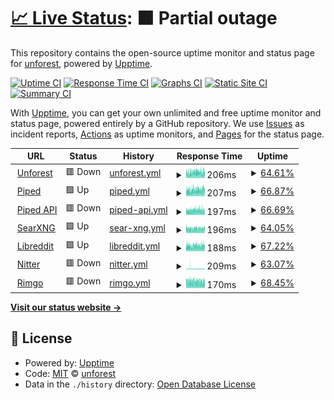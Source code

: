# [📈 Live Status](https://unforest.github.io/uptime): <!--live status--> **🟧 Partial outage**

This repository contains the open-source uptime monitor and status page for [unforest](https://unforest.github.io/uptime), powered by [Upptime](https://github.com/upptime/upptime).

[![Uptime CI](https://github.com/unforest/uptime/workflows/Uptime%20CI/badge.svg)](https://github.com/unforest/uptime/actions?query=workflow%3A%22Uptime+CI%22)
[![Response Time CI](https://github.com/unforest/uptime/workflows/Response%20Time%20CI/badge.svg)](https://github.com/unforest/uptime/actions?query=workflow%3A%22Response+Time+CI%22)
[![Graphs CI](https://github.com/unforest/uptime/workflows/Graphs%20CI/badge.svg)](https://github.com/unforest/uptime/actions?query=workflow%3A%22Graphs+CI%22)
[![Static Site CI](https://github.com/unforest/uptime/workflows/Static%20Site%20CI/badge.svg)](https://github.com/unforest/uptime/actions?query=workflow%3A%22Static+Site+CI%22)
[![Summary CI](https://github.com/unforest/uptime/workflows/Summary%20CI/badge.svg)](https://github.com/unforest/uptime/actions?query=workflow%3A%22Summary+CI%22)

With [Upptime](https://upptime.js.org), you can get your own unlimited and free uptime monitor and status page, powered entirely by a GitHub repository. We use [Issues](https://github.com/unforest/uptime/issues) as incident reports, [Actions](https://github.com/unforest/uptime/actions) as uptime monitors, and [Pages](https://unforest.github.io/uptime) for the status page.

<!--start: status pages-->
<!-- This summary is generated by Upptime (https://github.com/upptime/upptime) -->
<!-- Do not edit this manually, your changes will be overwritten -->
<!-- prettier-ignore -->
| URL | Status | History | Response Time | Uptime |
| --- | ------ | ------- | ------------- | ------ |
| <img alt="" src="https://icons.duckduckgo.com/ip3/www.unforest.net.ico" height="13"> [Unforest](https://www.unforest.net) | 🟥 Down | [unforest.yml](https://github.com/unforest/uptime/commits/HEAD/history/unforest.yml) | <details><summary><img alt="Response time graph" src="./graphs/unforest/response-time-week.png" height="20"> 206ms</summary><br><a href="https://unforest.github.io/uptime/history/unforest"><img alt="Response time 271" src="https://img.shields.io/endpoint?url=https%3A%2F%2Fraw.githubusercontent.com%2Funforest%2Fuptime%2FHEAD%2Fapi%2Funforest%2Fresponse-time.json"></a><br><a href="https://unforest.github.io/uptime/history/unforest"><img alt="24-hour response time 216" src="https://img.shields.io/endpoint?url=https%3A%2F%2Fraw.githubusercontent.com%2Funforest%2Fuptime%2FHEAD%2Fapi%2Funforest%2Fresponse-time-day.json"></a><br><a href="https://unforest.github.io/uptime/history/unforest"><img alt="7-day response time 206" src="https://img.shields.io/endpoint?url=https%3A%2F%2Fraw.githubusercontent.com%2Funforest%2Fuptime%2FHEAD%2Fapi%2Funforest%2Fresponse-time-week.json"></a><br><a href="https://unforest.github.io/uptime/history/unforest"><img alt="30-day response time 265" src="https://img.shields.io/endpoint?url=https%3A%2F%2Fraw.githubusercontent.com%2Funforest%2Fuptime%2FHEAD%2Fapi%2Funforest%2Fresponse-time-month.json"></a><br><a href="https://unforest.github.io/uptime/history/unforest"><img alt="1-year response time 271" src="https://img.shields.io/endpoint?url=https%3A%2F%2Fraw.githubusercontent.com%2Funforest%2Fuptime%2FHEAD%2Fapi%2Funforest%2Fresponse-time-year.json"></a></details> | <details><summary><a href="https://unforest.github.io/uptime/history/unforest">64.61%</a></summary><a href="https://unforest.github.io/uptime/history/unforest"><img alt="All-time uptime 99.06%" src="https://img.shields.io/endpoint?url=https%3A%2F%2Fraw.githubusercontent.com%2Funforest%2Fuptime%2FHEAD%2Fapi%2Funforest%2Fuptime.json"></a><br><a href="https://unforest.github.io/uptime/history/unforest"><img alt="24-hour uptime 63.12%" src="https://img.shields.io/endpoint?url=https%3A%2F%2Fraw.githubusercontent.com%2Funforest%2Fuptime%2FHEAD%2Fapi%2Funforest%2Fuptime-day.json"></a><br><a href="https://unforest.github.io/uptime/history/unforest"><img alt="7-day uptime 64.61%" src="https://img.shields.io/endpoint?url=https%3A%2F%2Fraw.githubusercontent.com%2Funforest%2Fuptime%2FHEAD%2Fapi%2Funforest%2Fuptime-week.json"></a><br><a href="https://unforest.github.io/uptime/history/unforest"><img alt="30-day uptime 91.86%" src="https://img.shields.io/endpoint?url=https%3A%2F%2Fraw.githubusercontent.com%2Funforest%2Fuptime%2FHEAD%2Fapi%2Funforest%2Fuptime-month.json"></a><br><a href="https://unforest.github.io/uptime/history/unforest"><img alt="1-year uptime 99.06%" src="https://img.shields.io/endpoint?url=https%3A%2F%2Fraw.githubusercontent.com%2Funforest%2Fuptime%2FHEAD%2Fapi%2Funforest%2Fuptime-year.json"></a></details>
| <img alt="" src="https://icons.duckduckgo.com/ip3/piped.unforest.net.ico" height="13"> [Piped](https://piped.unforest.net) | 🟩 Up | [piped.yml](https://github.com/unforest/uptime/commits/HEAD/history/piped.yml) | <details><summary><img alt="Response time graph" src="./graphs/piped/response-time-week.png" height="20"> 207ms</summary><br><a href="https://unforest.github.io/uptime/history/piped"><img alt="Response time 217" src="https://img.shields.io/endpoint?url=https%3A%2F%2Fraw.githubusercontent.com%2Funforest%2Fuptime%2FHEAD%2Fapi%2Fpiped%2Fresponse-time.json"></a><br><a href="https://unforest.github.io/uptime/history/piped"><img alt="24-hour response time 239" src="https://img.shields.io/endpoint?url=https%3A%2F%2Fraw.githubusercontent.com%2Funforest%2Fuptime%2FHEAD%2Fapi%2Fpiped%2Fresponse-time-day.json"></a><br><a href="https://unforest.github.io/uptime/history/piped"><img alt="7-day response time 207" src="https://img.shields.io/endpoint?url=https%3A%2F%2Fraw.githubusercontent.com%2Funforest%2Fuptime%2FHEAD%2Fapi%2Fpiped%2Fresponse-time-week.json"></a><br><a href="https://unforest.github.io/uptime/history/piped"><img alt="30-day response time 230" src="https://img.shields.io/endpoint?url=https%3A%2F%2Fraw.githubusercontent.com%2Funforest%2Fuptime%2FHEAD%2Fapi%2Fpiped%2Fresponse-time-month.json"></a><br><a href="https://unforest.github.io/uptime/history/piped"><img alt="1-year response time 217" src="https://img.shields.io/endpoint?url=https%3A%2F%2Fraw.githubusercontent.com%2Funforest%2Fuptime%2FHEAD%2Fapi%2Fpiped%2Fresponse-time-year.json"></a></details> | <details><summary><a href="https://unforest.github.io/uptime/history/piped">66.87%</a></summary><a href="https://unforest.github.io/uptime/history/piped"><img alt="All-time uptime 99.12%" src="https://img.shields.io/endpoint?url=https%3A%2F%2Fraw.githubusercontent.com%2Funforest%2Fuptime%2FHEAD%2Fapi%2Fpiped%2Fuptime.json"></a><br><a href="https://unforest.github.io/uptime/history/piped"><img alt="24-hour uptime 56.62%" src="https://img.shields.io/endpoint?url=https%3A%2F%2Fraw.githubusercontent.com%2Funforest%2Fuptime%2FHEAD%2Fapi%2Fpiped%2Fuptime-day.json"></a><br><a href="https://unforest.github.io/uptime/history/piped"><img alt="7-day uptime 66.87%" src="https://img.shields.io/endpoint?url=https%3A%2F%2Fraw.githubusercontent.com%2Funforest%2Fuptime%2FHEAD%2Fapi%2Fpiped%2Fuptime-week.json"></a><br><a href="https://unforest.github.io/uptime/history/piped"><img alt="30-day uptime 92.38%" src="https://img.shields.io/endpoint?url=https%3A%2F%2Fraw.githubusercontent.com%2Funforest%2Fuptime%2FHEAD%2Fapi%2Fpiped%2Fuptime-month.json"></a><br><a href="https://unforest.github.io/uptime/history/piped"><img alt="1-year uptime 99.12%" src="https://img.shields.io/endpoint?url=https%3A%2F%2Fraw.githubusercontent.com%2Funforest%2Fuptime%2FHEAD%2Fapi%2Fpiped%2Fuptime-year.json"></a></details>
| <img alt="" src="https://icons.duckduckgo.com/ip3/pipedapi.unforest.net.ico" height="13"> [Piped API](https://pipedapi.unforest.net) | 🟥 Down | [piped-api.yml](https://github.com/unforest/uptime/commits/HEAD/history/piped-api.yml) | <details><summary><img alt="Response time graph" src="./graphs/piped-api/response-time-week.png" height="20"> 197ms</summary><br><a href="https://unforest.github.io/uptime/history/piped-api"><img alt="Response time 212" src="https://img.shields.io/endpoint?url=https%3A%2F%2Fraw.githubusercontent.com%2Funforest%2Fuptime%2FHEAD%2Fapi%2Fpiped-api%2Fresponse-time.json"></a><br><a href="https://unforest.github.io/uptime/history/piped-api"><img alt="24-hour response time 225" src="https://img.shields.io/endpoint?url=https%3A%2F%2Fraw.githubusercontent.com%2Funforest%2Fuptime%2FHEAD%2Fapi%2Fpiped-api%2Fresponse-time-day.json"></a><br><a href="https://unforest.github.io/uptime/history/piped-api"><img alt="7-day response time 197" src="https://img.shields.io/endpoint?url=https%3A%2F%2Fraw.githubusercontent.com%2Funforest%2Fuptime%2FHEAD%2Fapi%2Fpiped-api%2Fresponse-time-week.json"></a><br><a href="https://unforest.github.io/uptime/history/piped-api"><img alt="30-day response time 208" src="https://img.shields.io/endpoint?url=https%3A%2F%2Fraw.githubusercontent.com%2Funforest%2Fuptime%2FHEAD%2Fapi%2Fpiped-api%2Fresponse-time-month.json"></a><br><a href="https://unforest.github.io/uptime/history/piped-api"><img alt="1-year response time 212" src="https://img.shields.io/endpoint?url=https%3A%2F%2Fraw.githubusercontent.com%2Funforest%2Fuptime%2FHEAD%2Fapi%2Fpiped-api%2Fresponse-time-year.json"></a></details> | <details><summary><a href="https://unforest.github.io/uptime/history/piped-api">66.69%</a></summary><a href="https://unforest.github.io/uptime/history/piped-api"><img alt="All-time uptime 99.11%" src="https://img.shields.io/endpoint?url=https%3A%2F%2Fraw.githubusercontent.com%2Funforest%2Fuptime%2FHEAD%2Fapi%2Fpiped-api%2Fuptime.json"></a><br><a href="https://unforest.github.io/uptime/history/piped-api"><img alt="24-hour uptime 58.68%" src="https://img.shields.io/endpoint?url=https%3A%2F%2Fraw.githubusercontent.com%2Funforest%2Fuptime%2FHEAD%2Fapi%2Fpiped-api%2Fuptime-day.json"></a><br><a href="https://unforest.github.io/uptime/history/piped-api"><img alt="7-day uptime 66.69%" src="https://img.shields.io/endpoint?url=https%3A%2F%2Fraw.githubusercontent.com%2Funforest%2Fuptime%2FHEAD%2Fapi%2Fpiped-api%2Fuptime-week.json"></a><br><a href="https://unforest.github.io/uptime/history/piped-api"><img alt="30-day uptime 92.33%" src="https://img.shields.io/endpoint?url=https%3A%2F%2Fraw.githubusercontent.com%2Funforest%2Fuptime%2FHEAD%2Fapi%2Fpiped-api%2Fuptime-month.json"></a><br><a href="https://unforest.github.io/uptime/history/piped-api"><img alt="1-year uptime 99.11%" src="https://img.shields.io/endpoint?url=https%3A%2F%2Fraw.githubusercontent.com%2Funforest%2Fuptime%2FHEAD%2Fapi%2Fpiped-api%2Fuptime-year.json"></a></details>
| <img alt="" src="https://icons.duckduckgo.com/ip3/searxng.unforest.net.ico" height="13"> [SearXNG](https://searxng.unforest.net) | 🟩 Up | [sear-xng.yml](https://github.com/unforest/uptime/commits/HEAD/history/sear-xng.yml) | <details><summary><img alt="Response time graph" src="./graphs/sear-xng/response-time-week.png" height="20"> 196ms</summary><br><a href="https://unforest.github.io/uptime/history/sear-xng"><img alt="Response time 184" src="https://img.shields.io/endpoint?url=https%3A%2F%2Fraw.githubusercontent.com%2Funforest%2Fuptime%2FHEAD%2Fapi%2Fsear-xng%2Fresponse-time.json"></a><br><a href="https://unforest.github.io/uptime/history/sear-xng"><img alt="24-hour response time 231" src="https://img.shields.io/endpoint?url=https%3A%2F%2Fraw.githubusercontent.com%2Funforest%2Fuptime%2FHEAD%2Fapi%2Fsear-xng%2Fresponse-time-day.json"></a><br><a href="https://unforest.github.io/uptime/history/sear-xng"><img alt="7-day response time 196" src="https://img.shields.io/endpoint?url=https%3A%2F%2Fraw.githubusercontent.com%2Funforest%2Fuptime%2FHEAD%2Fapi%2Fsear-xng%2Fresponse-time-week.json"></a><br><a href="https://unforest.github.io/uptime/history/sear-xng"><img alt="30-day response time 190" src="https://img.shields.io/endpoint?url=https%3A%2F%2Fraw.githubusercontent.com%2Funforest%2Fuptime%2FHEAD%2Fapi%2Fsear-xng%2Fresponse-time-month.json"></a><br><a href="https://unforest.github.io/uptime/history/sear-xng"><img alt="1-year response time 184" src="https://img.shields.io/endpoint?url=https%3A%2F%2Fraw.githubusercontent.com%2Funforest%2Fuptime%2FHEAD%2Fapi%2Fsear-xng%2Fresponse-time-year.json"></a></details> | <details><summary><a href="https://unforest.github.io/uptime/history/sear-xng">64.05%</a></summary><a href="https://unforest.github.io/uptime/history/sear-xng"><img alt="All-time uptime 99.04%" src="https://img.shields.io/endpoint?url=https%3A%2F%2Fraw.githubusercontent.com%2Funforest%2Fuptime%2FHEAD%2Fapi%2Fsear-xng%2Fuptime.json"></a><br><a href="https://unforest.github.io/uptime/history/sear-xng"><img alt="24-hour uptime 58.99%" src="https://img.shields.io/endpoint?url=https%3A%2F%2Fraw.githubusercontent.com%2Funforest%2Fuptime%2FHEAD%2Fapi%2Fsear-xng%2Fuptime-day.json"></a><br><a href="https://unforest.github.io/uptime/history/sear-xng"><img alt="7-day uptime 64.05%" src="https://img.shields.io/endpoint?url=https%3A%2F%2Fraw.githubusercontent.com%2Funforest%2Fuptime%2FHEAD%2Fapi%2Fsear-xng%2Fuptime-week.json"></a><br><a href="https://unforest.github.io/uptime/history/sear-xng"><img alt="30-day uptime 91.73%" src="https://img.shields.io/endpoint?url=https%3A%2F%2Fraw.githubusercontent.com%2Funforest%2Fuptime%2FHEAD%2Fapi%2Fsear-xng%2Fuptime-month.json"></a><br><a href="https://unforest.github.io/uptime/history/sear-xng"><img alt="1-year uptime 99.04%" src="https://img.shields.io/endpoint?url=https%3A%2F%2Fraw.githubusercontent.com%2Funforest%2Fuptime%2FHEAD%2Fapi%2Fsear-xng%2Fuptime-year.json"></a></details>
| <img alt="" src="https://icons.duckduckgo.com/ip3/libreddit.unforest.net.ico" height="13"> [Libreddit](https://libreddit.unforest.net) | 🟩 Up | [libreddit.yml](https://github.com/unforest/uptime/commits/HEAD/history/libreddit.yml) | <details><summary><img alt="Response time graph" src="./graphs/libreddit/response-time-week.png" height="20"> 188ms</summary><br><a href="https://unforest.github.io/uptime/history/libreddit"><img alt="Response time 275" src="https://img.shields.io/endpoint?url=https%3A%2F%2Fraw.githubusercontent.com%2Funforest%2Fuptime%2FHEAD%2Fapi%2Flibreddit%2Fresponse-time.json"></a><br><a href="https://unforest.github.io/uptime/history/libreddit"><img alt="24-hour response time 201" src="https://img.shields.io/endpoint?url=https%3A%2F%2Fraw.githubusercontent.com%2Funforest%2Fuptime%2FHEAD%2Fapi%2Flibreddit%2Fresponse-time-day.json"></a><br><a href="https://unforest.github.io/uptime/history/libreddit"><img alt="7-day response time 188" src="https://img.shields.io/endpoint?url=https%3A%2F%2Fraw.githubusercontent.com%2Funforest%2Fuptime%2FHEAD%2Fapi%2Flibreddit%2Fresponse-time-week.json"></a><br><a href="https://unforest.github.io/uptime/history/libreddit"><img alt="30-day response time 188" src="https://img.shields.io/endpoint?url=https%3A%2F%2Fraw.githubusercontent.com%2Funforest%2Fuptime%2FHEAD%2Fapi%2Flibreddit%2Fresponse-time-month.json"></a><br><a href="https://unforest.github.io/uptime/history/libreddit"><img alt="1-year response time 275" src="https://img.shields.io/endpoint?url=https%3A%2F%2Fraw.githubusercontent.com%2Funforest%2Fuptime%2FHEAD%2Fapi%2Flibreddit%2Fresponse-time-year.json"></a></details> | <details><summary><a href="https://unforest.github.io/uptime/history/libreddit">67.22%</a></summary><a href="https://unforest.github.io/uptime/history/libreddit"><img alt="All-time uptime 99.13%" src="https://img.shields.io/endpoint?url=https%3A%2F%2Fraw.githubusercontent.com%2Funforest%2Fuptime%2FHEAD%2Fapi%2Flibreddit%2Fuptime.json"></a><br><a href="https://unforest.github.io/uptime/history/libreddit"><img alt="24-hour uptime 66.16%" src="https://img.shields.io/endpoint?url=https%3A%2F%2Fraw.githubusercontent.com%2Funforest%2Fuptime%2FHEAD%2Fapi%2Flibreddit%2Fuptime-day.json"></a><br><a href="https://unforest.github.io/uptime/history/libreddit"><img alt="7-day uptime 67.22%" src="https://img.shields.io/endpoint?url=https%3A%2F%2Fraw.githubusercontent.com%2Funforest%2Fuptime%2FHEAD%2Fapi%2Flibreddit%2Fuptime-week.json"></a><br><a href="https://unforest.github.io/uptime/history/libreddit"><img alt="30-day uptime 92.46%" src="https://img.shields.io/endpoint?url=https%3A%2F%2Fraw.githubusercontent.com%2Funforest%2Fuptime%2FHEAD%2Fapi%2Flibreddit%2Fuptime-month.json"></a><br><a href="https://unforest.github.io/uptime/history/libreddit"><img alt="1-year uptime 99.13%" src="https://img.shields.io/endpoint?url=https%3A%2F%2Fraw.githubusercontent.com%2Funforest%2Fuptime%2FHEAD%2Fapi%2Flibreddit%2Fuptime-year.json"></a></details>
| <img alt="" src="https://icons.duckduckgo.com/ip3/nitter.unforest.net.ico" height="13"> [Nitter](https://nitter.unforest.net) | 🟥 Down | [nitter.yml](https://github.com/unforest/uptime/commits/HEAD/history/nitter.yml) | <details><summary><img alt="Response time graph" src="./graphs/nitter/response-time-week.png" height="20"> 209ms</summary><br><a href="https://unforest.github.io/uptime/history/nitter"><img alt="Response time 196" src="https://img.shields.io/endpoint?url=https%3A%2F%2Fraw.githubusercontent.com%2Funforest%2Fuptime%2FHEAD%2Fapi%2Fnitter%2Fresponse-time.json"></a><br><a href="https://unforest.github.io/uptime/history/nitter"><img alt="24-hour response time 204" src="https://img.shields.io/endpoint?url=https%3A%2F%2Fraw.githubusercontent.com%2Funforest%2Fuptime%2FHEAD%2Fapi%2Fnitter%2Fresponse-time-day.json"></a><br><a href="https://unforest.github.io/uptime/history/nitter"><img alt="7-day response time 209" src="https://img.shields.io/endpoint?url=https%3A%2F%2Fraw.githubusercontent.com%2Funforest%2Fuptime%2FHEAD%2Fapi%2Fnitter%2Fresponse-time-week.json"></a><br><a href="https://unforest.github.io/uptime/history/nitter"><img alt="30-day response time 208" src="https://img.shields.io/endpoint?url=https%3A%2F%2Fraw.githubusercontent.com%2Funforest%2Fuptime%2FHEAD%2Fapi%2Fnitter%2Fresponse-time-month.json"></a><br><a href="https://unforest.github.io/uptime/history/nitter"><img alt="1-year response time 196" src="https://img.shields.io/endpoint?url=https%3A%2F%2Fraw.githubusercontent.com%2Funforest%2Fuptime%2FHEAD%2Fapi%2Fnitter%2Fresponse-time-year.json"></a></details> | <details><summary><a href="https://unforest.github.io/uptime/history/nitter">63.07%</a></summary><a href="https://unforest.github.io/uptime/history/nitter"><img alt="All-time uptime 99.02%" src="https://img.shields.io/endpoint?url=https%3A%2F%2Fraw.githubusercontent.com%2Funforest%2Fuptime%2FHEAD%2Fapi%2Fnitter%2Fuptime.json"></a><br><a href="https://unforest.github.io/uptime/history/nitter"><img alt="24-hour uptime 67.68%" src="https://img.shields.io/endpoint?url=https%3A%2F%2Fraw.githubusercontent.com%2Funforest%2Fuptime%2FHEAD%2Fapi%2Fnitter%2Fuptime-day.json"></a><br><a href="https://unforest.github.io/uptime/history/nitter"><img alt="7-day uptime 63.07%" src="https://img.shields.io/endpoint?url=https%3A%2F%2Fraw.githubusercontent.com%2Funforest%2Fuptime%2FHEAD%2Fapi%2Fnitter%2Fuptime-week.json"></a><br><a href="https://unforest.github.io/uptime/history/nitter"><img alt="30-day uptime 91.50%" src="https://img.shields.io/endpoint?url=https%3A%2F%2Fraw.githubusercontent.com%2Funforest%2Fuptime%2FHEAD%2Fapi%2Fnitter%2Fuptime-month.json"></a><br><a href="https://unforest.github.io/uptime/history/nitter"><img alt="1-year uptime 99.02%" src="https://img.shields.io/endpoint?url=https%3A%2F%2Fraw.githubusercontent.com%2Funforest%2Fuptime%2FHEAD%2Fapi%2Fnitter%2Fuptime-year.json"></a></details>
| <img alt="" src="https://icons.duckduckgo.com/ip3/rimgo.unforest.net.ico" height="13"> [Rimgo](https://rimgo.unforest.net) | 🟥 Down | [rimgo.yml](https://github.com/unforest/uptime/commits/HEAD/history/rimgo.yml) | <details><summary><img alt="Response time graph" src="./graphs/rimgo/response-time-week.png" height="20"> 170ms</summary><br><a href="https://unforest.github.io/uptime/history/rimgo"><img alt="Response time 193" src="https://img.shields.io/endpoint?url=https%3A%2F%2Fraw.githubusercontent.com%2Funforest%2Fuptime%2FHEAD%2Fapi%2Frimgo%2Fresponse-time.json"></a><br><a href="https://unforest.github.io/uptime/history/rimgo"><img alt="24-hour response time 162" src="https://img.shields.io/endpoint?url=https%3A%2F%2Fraw.githubusercontent.com%2Funforest%2Fuptime%2FHEAD%2Fapi%2Frimgo%2Fresponse-time-day.json"></a><br><a href="https://unforest.github.io/uptime/history/rimgo"><img alt="7-day response time 170" src="https://img.shields.io/endpoint?url=https%3A%2F%2Fraw.githubusercontent.com%2Funforest%2Fuptime%2FHEAD%2Fapi%2Frimgo%2Fresponse-time-week.json"></a><br><a href="https://unforest.github.io/uptime/history/rimgo"><img alt="30-day response time 203" src="https://img.shields.io/endpoint?url=https%3A%2F%2Fraw.githubusercontent.com%2Funforest%2Fuptime%2FHEAD%2Fapi%2Frimgo%2Fresponse-time-month.json"></a><br><a href="https://unforest.github.io/uptime/history/rimgo"><img alt="1-year response time 193" src="https://img.shields.io/endpoint?url=https%3A%2F%2Fraw.githubusercontent.com%2Funforest%2Fuptime%2FHEAD%2Fapi%2Frimgo%2Fresponse-time-year.json"></a></details> | <details><summary><a href="https://unforest.github.io/uptime/history/rimgo">68.45%</a></summary><a href="https://unforest.github.io/uptime/history/rimgo"><img alt="All-time uptime 99.16%" src="https://img.shields.io/endpoint?url=https%3A%2F%2Fraw.githubusercontent.com%2Funforest%2Fuptime%2FHEAD%2Fapi%2Frimgo%2Fuptime.json"></a><br><a href="https://unforest.github.io/uptime/history/rimgo"><img alt="24-hour uptime 65.03%" src="https://img.shields.io/endpoint?url=https%3A%2F%2Fraw.githubusercontent.com%2Funforest%2Fuptime%2FHEAD%2Fapi%2Frimgo%2Fuptime-day.json"></a><br><a href="https://unforest.github.io/uptime/history/rimgo"><img alt="7-day uptime 68.45%" src="https://img.shields.io/endpoint?url=https%3A%2F%2Fraw.githubusercontent.com%2Funforest%2Fuptime%2FHEAD%2Fapi%2Frimgo%2Fuptime-week.json"></a><br><a href="https://unforest.github.io/uptime/history/rimgo"><img alt="30-day uptime 92.74%" src="https://img.shields.io/endpoint?url=https%3A%2F%2Fraw.githubusercontent.com%2Funforest%2Fuptime%2FHEAD%2Fapi%2Frimgo%2Fuptime-month.json"></a><br><a href="https://unforest.github.io/uptime/history/rimgo"><img alt="1-year uptime 99.16%" src="https://img.shields.io/endpoint?url=https%3A%2F%2Fraw.githubusercontent.com%2Funforest%2Fuptime%2FHEAD%2Fapi%2Frimgo%2Fuptime-year.json"></a></details>

<!--end: status pages-->

[**Visit our status website →**](https://unforest.github.io/uptime)

## 📄 License

- Powered by: [Upptime](https://github.com/upptime/upptime)
- Code: [MIT](./LICENSE) © [unforest](https://unforest.github.io/uptime)
- Data in the `./history` directory: [Open Database License](https://opendatacommons.org/licenses/odbl/1-0/)
